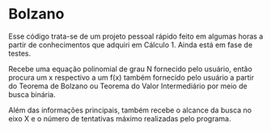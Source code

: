 # Bolzano

Esse código trata-se de um projeto pessoal rápido feito em algumas horas a partir de conhecimentos que adquiri em Cálculo 1. Ainda está em fase de testes.

Recebe uma equação polinomial de grau N fornecido pelo usuário, então procura um x respectivo a um f(x) também fornecido pelo usuário a partir do Teorema de Bolzano ou Teorema do Valor Intermediário por meio de busca binária.

Além das informações principais, também recebe o alcance da busca no eixo X e o número de tentativas máximo realizadas pelo programa.
